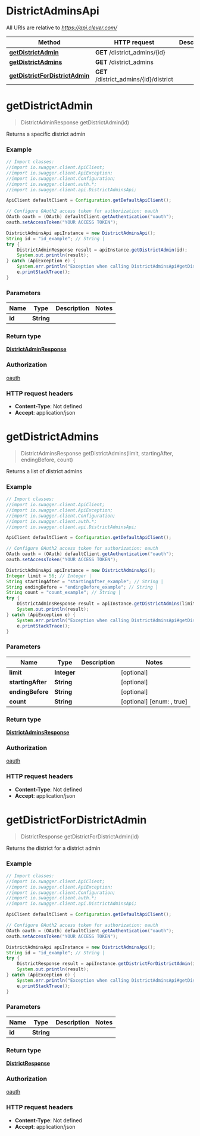 # DistrictAdminsApi

All URIs are relative to *https://api.clever.com/*

Method | HTTP request | Description
------------- | ------------- | -------------
[**getDistrictAdmin**](DistrictAdminsApi.md#getDistrictAdmin) | **GET** /district_admins/{id} | 
[**getDistrictAdmins**](DistrictAdminsApi.md#getDistrictAdmins) | **GET** /district_admins | 
[**getDistrictForDistrictAdmin**](DistrictAdminsApi.md#getDistrictForDistrictAdmin) | **GET** /district_admins/{id}/district | 

<a name="getDistrictAdmin"></a>
# **getDistrictAdmin**
> DistrictAdminResponse getDistrictAdmin(id)



Returns a specific district admin

### Example
```java
// Import classes:
//import io.swagger.client.ApiClient;
//import io.swagger.client.ApiException;
//import io.swagger.client.Configuration;
//import io.swagger.client.auth.*;
//import io.swagger.client.api.DistrictAdminsApi;

ApiClient defaultClient = Configuration.getDefaultApiClient();

// Configure OAuth2 access token for authorization: oauth
OAuth oauth = (OAuth) defaultClient.getAuthentication("oauth");
oauth.setAccessToken("YOUR ACCESS TOKEN");

DistrictAdminsApi apiInstance = new DistrictAdminsApi();
String id = "id_example"; // String | 
try {
    DistrictAdminResponse result = apiInstance.getDistrictAdmin(id);
    System.out.println(result);
} catch (ApiException e) {
    System.err.println("Exception when calling DistrictAdminsApi#getDistrictAdmin");
    e.printStackTrace();
}
```

### Parameters

Name | Type | Description  | Notes
------------- | ------------- | ------------- | -------------
 **id** | **String**|  |

### Return type

[**DistrictAdminResponse**](DistrictAdminResponse.md)

### Authorization

[oauth](../README.md#oauth)

### HTTP request headers

 - **Content-Type**: Not defined
 - **Accept**: application/json

<a name="getDistrictAdmins"></a>
# **getDistrictAdmins**
> DistrictAdminsResponse getDistrictAdmins(limit, startingAfter, endingBefore, count)



Returns a list of district admins

### Example
```java
// Import classes:
//import io.swagger.client.ApiClient;
//import io.swagger.client.ApiException;
//import io.swagger.client.Configuration;
//import io.swagger.client.auth.*;
//import io.swagger.client.api.DistrictAdminsApi;

ApiClient defaultClient = Configuration.getDefaultApiClient();

// Configure OAuth2 access token for authorization: oauth
OAuth oauth = (OAuth) defaultClient.getAuthentication("oauth");
oauth.setAccessToken("YOUR ACCESS TOKEN");

DistrictAdminsApi apiInstance = new DistrictAdminsApi();
Integer limit = 56; // Integer | 
String startingAfter = "startingAfter_example"; // String | 
String endingBefore = "endingBefore_example"; // String | 
String count = "count_example"; // String | 
try {
    DistrictAdminsResponse result = apiInstance.getDistrictAdmins(limit, startingAfter, endingBefore, count);
    System.out.println(result);
} catch (ApiException e) {
    System.err.println("Exception when calling DistrictAdminsApi#getDistrictAdmins");
    e.printStackTrace();
}
```

### Parameters

Name | Type | Description  | Notes
------------- | ------------- | ------------- | -------------
 **limit** | **Integer**|  | [optional]
 **startingAfter** | **String**|  | [optional]
 **endingBefore** | **String**|  | [optional]
 **count** | **String**|  | [optional] [enum: , true]

### Return type

[**DistrictAdminsResponse**](DistrictAdminsResponse.md)

### Authorization

[oauth](../README.md#oauth)

### HTTP request headers

 - **Content-Type**: Not defined
 - **Accept**: application/json

<a name="getDistrictForDistrictAdmin"></a>
# **getDistrictForDistrictAdmin**
> DistrictResponse getDistrictForDistrictAdmin(id)



Returns the district for a district admin

### Example
```java
// Import classes:
//import io.swagger.client.ApiClient;
//import io.swagger.client.ApiException;
//import io.swagger.client.Configuration;
//import io.swagger.client.auth.*;
//import io.swagger.client.api.DistrictAdminsApi;

ApiClient defaultClient = Configuration.getDefaultApiClient();

// Configure OAuth2 access token for authorization: oauth
OAuth oauth = (OAuth) defaultClient.getAuthentication("oauth");
oauth.setAccessToken("YOUR ACCESS TOKEN");

DistrictAdminsApi apiInstance = new DistrictAdminsApi();
String id = "id_example"; // String | 
try {
    DistrictResponse result = apiInstance.getDistrictForDistrictAdmin(id);
    System.out.println(result);
} catch (ApiException e) {
    System.err.println("Exception when calling DistrictAdminsApi#getDistrictForDistrictAdmin");
    e.printStackTrace();
}
```

### Parameters

Name | Type | Description  | Notes
------------- | ------------- | ------------- | -------------
 **id** | **String**|  |

### Return type

[**DistrictResponse**](DistrictResponse.md)

### Authorization

[oauth](../README.md#oauth)

### HTTP request headers

 - **Content-Type**: Not defined
 - **Accept**: application/json

